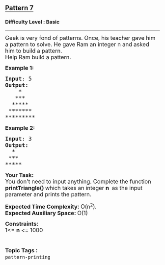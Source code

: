 <h2><a href="https://www.geeksforgeeks.org/problems/triangle-pattern-1661492263/1">Pattern 7</a></h2><h3>Difficulty Level : Basic</h3><hr><div class="problems_problem_content__Xm_eO"><p><span style="font-size: 18px;">Geek is very fond of patterns. Once, his teacher gave him a pattern to solve. He gave Ram an integer n and asked him to build a pattern.<br></span><span style="font-size: 18px;">Help Ram build a&nbsp;pattern.</span></p>
<p><span style="font-size: 18px;"><strong>Example 1:</strong></span></p>
<pre><span style="font-size: 18px;"><strong>Input</strong>: 5
<strong>Output:</strong></span>
<span style="font-size: 18px;"><strong>   </strong> *
   ***  
  *****
 *******
*********</span></pre>
<p><span style="font-size: 18px;"><strong>Example 2:</strong></span></p>
<pre><span style="font-size: 18px;"><strong>Input</strong>: 3
<strong>Output:</strong></span>
<span style="font-size: 18px;"><strong>  </strong>*
 ***  
*****</span></pre>
<p><span style="font-size: 18px;"><strong>Your Task:<br></strong></span><span style="font-size: 18px;">You don't need to input anything. Complete the function <strong>printTriangle()&nbsp;</strong>which takes an integer <strong>n</strong> <strong>&nbsp;</strong>as the input parameter and prints the pattern.</span></p>
<p><span style="font-size: 18px;"><strong>Expected Time Complexity: </strong>O(n<sup>2</sup></span><span style="font-size: 18px;">).</span><span style="font-size: 18px;"><strong><br></strong></span><span style="font-size: 18px;"><strong>Expected Auxiliary Space: </strong>O(1)</span></p>
<p><span style="font-size: 18px;"><strong>Constraints:<br></strong></span><span style="font-size: 18px;">1&lt;= <strong>n</strong> &lt;= 1000</span></p></div><br><p><span style=font-size:18px><strong>Topic Tags : </strong><br><code>pattern-printing</code>&nbsp;